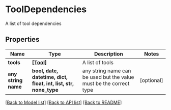 # ToolDependencies

A list of tool dependencies

## Properties
Name | Type | Description | Notes
------------ | ------------- | ------------- | -------------
**tools** | [**[Tool]**](Tool.md) | A list of tools | 
**any string name** | **bool, date, datetime, dict, float, int, list, str, none_type** | any string name can be used but the value must be the correct type | [optional]

[[Back to Model list]](../README.md#documentation-for-models) [[Back to API list]](../README.md#documentation-for-api-endpoints) [[Back to README]](../README.md)


